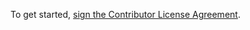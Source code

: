 To get started, <a href="https://www.clahub.com/agreements/adamjimenez/shiftedit">sign the Contributor License Agreement</a>.